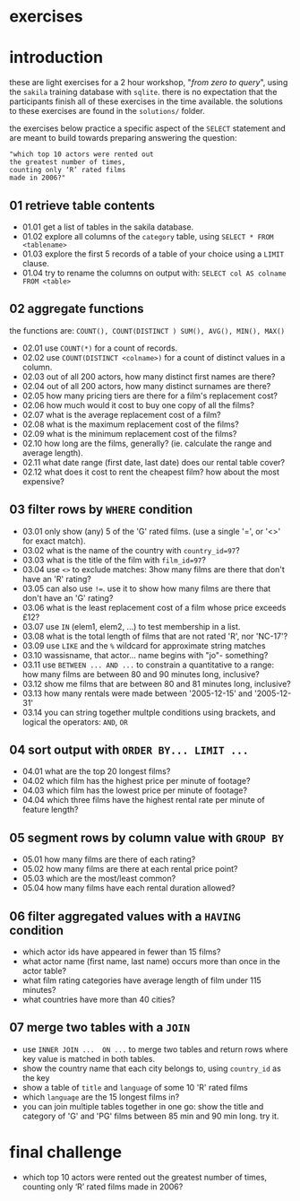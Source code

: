 exercises
===
# introduction 
these are light exercises for a 2 hour workshop, "_from zero to query_", using the `sakila` training database with `sqlite`. there is no expectation that the participants finish all of these exercises in the time available. the solutions to these exercises are found in the `solutions/` folder.

the exercises below practice a specific aspect of the `SELECT` statement and are meant to build towards preparing answering the question: 

```
"which top 10 actors were rented out 
the greatest number of times, 
counting only ‘R’ rated films 
made in 2006?"
```

## 01 retrieve table contents
* 01.01 get a list of tables in the sakila database.
* 01.02 explore all columns of the `category` table, using `SELECT * FROM <tablename>`
* 01.03 explore the first 5 records of a table of your choice using a `LIMIT` clause.
* 01.04 try to rename the columns on output with: `SELECT col AS colname FROM <table>`

## 02 aggregate functions
the functions are: `COUNT(), COUNT(DISTINCT ) SUM(), AVG(), MIN(), MAX()`

- 02.01 use `COUNT(*)` for a count of records. 
- 02.02 use `COUNT(DISTINCT <colname>)` for a count of distinct values in a column.
- 02.03 out of all 200 actors, how many distinct first names are there?
- 02.04 out of all 200 actors, how many distinct surnames are there?
- 02.05 how many pricing tiers are there for a film's replacement cost?
- 02.06 how much would it cost to buy one copy of all the films?
- 02.07 what is the average replacement cost of a film?
- 02.08 what is the maximum replacement cost of the films?
- 02.09 what is the minimum replacement cost of the films?
- 02.10 how long are the films, generally? (ie. calculate the range and average length).
- 02.11 what date range (first date, last date) does our rental table cover? 
- 02.12 what does it cost to rent the cheapest film? how about the most expensive?

## 03 filter rows by `WHERE` condition
- 03.01 only show (any) 5 of the 'G' rated films. (use a single '=', or '<>' for exact match).
- 03.02 what is the name of the country with `country_id=97`?
- 03.03 what is the title of the film with `film_id=97`?
- 03.04 use `<>` to exclude matches: 3how many films are there that don't have an 'R' rating?
- 03.05 can also use `!=`. use it to show how many films are there that don't have an 'G' rating?
- 03.06 what is the least replacement cost of a film whose price exceeds £12?
- 03.07 use `IN` (elem1, elem2, ...) to test membership in a list.
- 03.08 what is the total length of films that are not rated 'R', nor 'NC-17'?
- 03.09 use `LIKE` and the `%` wildcard for approximate string matches
- 03.10 wassisname, that actor... name begins with "jo"- something?
- 03.11 use `BETWEEN ... AND ...` to constrain a quantitative to a range: how many films are between 80 and 90 minutes long, inclusive?
- 03.12 show me films that are between 80 and 81 minutes long, inclusive?
- 03.13 how many rentals were made between '2005-12-15' and '2005-12-31'
- 03.14 you can string together multple conditions using brackets, and logical the operators: `AND`, `OR`

## 04 sort output with `ORDER BY... LIMIT ...`
- 04.01 what are the top 20 longest films?
- 04.02 which film has the highest price per minute of footage?
- 04.03 which film has the lowest price per minute of footage?
- 04.04 which three films have the highest rental rate per minute of feature length?

## 05 segment rows by column value with `GROUP BY`
- 05.01 how many films are there of each rating?
- 05.02 how many films are there at each rental price point? 
- 05.03 which are the most/least common?
- 05.04 how many films have each rental duration allowed?

## 06 filter aggregated values with a `HAVING` condition
- which actor ids have appeared in fewer than 15 films?
- what actor name (first name, last name) occurs more than once in the actor table?
- what film rating categories have average length of film under 115 minutes?
- what countries have more than 40 cities?

## 07 merge two tables with a `JOIN`
- use `INNER JOIN ...  ON ...` to merge two tables and return rows where key value is matched in both tables.
- show the country name that each city belongs to, using `country_id` as the key
- show a table of `title` and `language` of some 10 'R' rated films 
- which `language` are the 15 longest films in?
- you can join multiple tables together in one go: show the title and category of 'G' and 'PG' films between 85 min and 90 min long. try it.

# final challenge
- which top 10 actors were rented out the greatest number of times, counting only ‘R’ rated films made in 2006?

 
